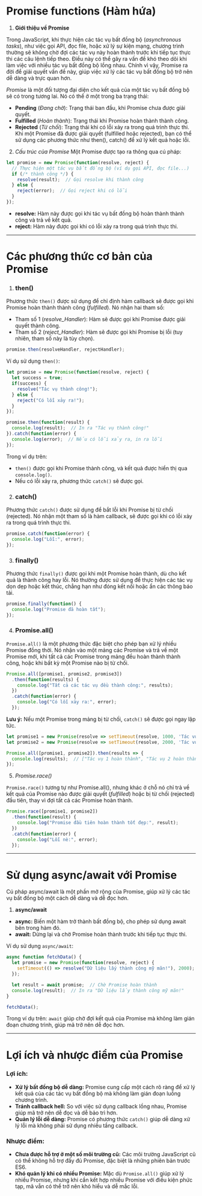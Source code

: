 # Promise functions (Hàm hứa)

1. **Giới thiệu về Promise**

Trong JavaScript, khi thực hiện các tác vụ bất đồng bộ (*asynchronous tasks*), như việc gọi API, đọc file, hoặc xử lý sự kiện mạng, chương trình thường sẽ không chờ đợi các tác vụ này hoàn thành trước khi tiếp tục thực thi các câu lệnh tiếp theo. Điều này có thể gây ra vấn đề khó theo dõi khi làm việc với nhiều tác vụ bất đồng bộ lồng nhau. Chính vì vậy, Promise ra đời để giải quyết vấn đề này, giúp việc xử lý các tác vụ bất đồng bộ trở nên dễ dàng và trực quan hơn.

*Promise* là một đối tượng đại diện cho kết quả của một tác vụ bất đồng bộ sẽ có trong tương lai. Nó có thể ở một trong ba trạng thái:
- **Pending** (*Đang chờ*): Trạng thái ban đầu, khi Promise chưa được giải quyết.
- **Fulfilled** (*Hoàn thành*): Trạng thái khi Promise hoàn thành thành công.
- **Rejected** (*Từ chối*): Trạng thái khi có lỗi xảy ra trong quá trình thực thi.
Khi một Promise đã được giải quyết (fulfilled hoặc rejected), bạn có thể sử dụng các phương thức như then(), catch() để xử lý kết quả hoặc lỗi.

2. *Cấu trúc của Promise*
Một Promise được tạo ra thông qua cú pháp:

``` Javascript
let promise = new Promise(function(resolve, reject) {
  // Thực hiện một tác vụ bất đồng bộ (ví dụ gọi API, đọc file...)
  if (/* thành công */) {
    resolve(result);  // Gọi resolve khi thành công
  } else {
    reject(error);  // Gọi reject khi có lỗi
  }
});
```

- **resolve:** Hàm này được gọi khi tác vụ bất đồng bộ hoàn thành thành công và trả về kết quả.
- **reject:** Hàm này được gọi khi có lỗi xảy ra trong quá trình thực thi.

---

# Các phương thức cơ bản của Promise

1. ### **then()**

Phương thức ```then()``` được sử dụng để chỉ định hàm callback sẽ được gọi khi Promise hoàn thành thành công (*fulfilled*). Nó nhận hai tham số:

- Tham số 1 (*resolve_Handler*): Hàm sẽ được gọi khi Promise được giải quyết thành công.
- Tham số 2 (*reject_Handler*): Hàm sẽ được gọi khi Promise bị lỗi (tuy nhiên, tham số này là tùy chọn).

```Javascript
promise.then(resolveHandler, rejectHandler);
```

Ví dụ sử dụng ```then()```:

``` Javascript
let promise = new Promise(function(resolve, reject) {
  let success = true;
  if(success) {
    resolve("Tác vụ thành công!");
  } else {
    reject("Có lỗi xảy ra!");
  }
});

promise.then(function(result) {
  console.log(result);  // In ra "Tác vụ thành công!"
}).catch(function(error) {
  console.log(error);  // Nếu có lỗi xảy ra, in ra lỗi
});
```

Trong ví dụ trên:
- ```then()``` được gọi khi Promise thành công, và kết quả được hiển thị qua `console.log()`.
- Nếu có lỗi xảy ra, phương thức `catch()` sẽ được gọi.

2. ### **catch()**

Phương thức `catch()` được sử dụng để bắt lỗi khi Promise bị từ chối (rejected). Nó nhận một tham số là hàm callback, sẽ được gọi khi có lỗi xảy ra trong quá trình thực thi.

```Javascript
promise.catch(function(error) {
  console.log("Lỗi:", error);
});
```

3. ### **finally()**

Phương thức `finally()` được gọi khi một Promise hoàn thành, dù cho kết quả là thành công hay lỗi. Nó thường được sử dụng để thực hiện các tác vụ dọn dẹp hoặc kết thúc, chẳng hạn như đóng kết nối hoặc ẩn các thông báo tải.

```Javascript
promise.finally(function() {
  console.log("Promise đã hoàn tất");
});
```

4. ### **Promise.all()**

`Promise.all()` là một phương thức đặc biệt cho phép bạn xử lý nhiều Promise đồng thời. Nó nhận vào một mảng các Promise và trả về một Promise mới, khi tất cả các Promise trong mảng đều hoàn thành thành công, hoặc khi bất kỳ một Promise nào bị từ chối.

```Javascript
Promise.all([promise1, promise2, promise3])
  .then(function(results) {
    console.log("Tất cả các tác vụ đều thành công:", results);
  })
  .catch(function(error) {
    console.log("Có lỗi xảy ra:", error);
  });
```

**Lưu ý:** Nếu một Promise trong mảng bị từ chối, `catch()` sẽ được gọi ngay lập tức.

```javascript
let promise1 = new Promise(resolve => setTimeout(resolve, 1000, 'Tác vụ 1 hoàn thành'));
let promise2 = new Promise(resolve => setTimeout(resolve, 2000, 'Tác vụ 2 hoàn thành'));

Promise.all([promise1, promise2]).then(results => {
  console.log(results);  // ["Tác vụ 1 hoàn thành", "Tác vụ 2 hoàn thành"]
});
```

5. *Promise.race()*

`Promise.race()` tương tự như Promise.all(), nhưng khác ở chỗ nó chỉ trả về kết quả của Promise nào được giải quyết (*fulfilled*) hoặc bị từ chối (rejected) đầu tiên, thay vì đợi tất cả các Promise hoàn thành.

```javascript
Promise.race([promise1, promise2])
  .then(function(result) {
    console.log("Promise đầu tiên hoàn thành tốt đẹp:", result);
  })
  .catch(function(error) {
    console.log("Lỗi nè:", error);
  });
```

---

# Sử dụng async/await với Promise

Cú pháp async/await là một phần mở rộng của Promise, giúp xử lý các tác vụ bất đồng bộ một cách dễ dàng và dễ đọc hơn.

1. **async/await**
- **async:** Biến một hàm trở thành bất đồng bộ, cho phép sử dụng await bên trong hàm đó.
- **await:** Dừng lại và chờ Promise hoàn thành trước khi tiếp tục thực thi.

Ví dụ sử dụng `async/await`:

```javascript
async function fetchData() {
  let promise = new Promise(function(resolve, reject) {
    setTimeout(() => resolve("Dữ liệu lấy thành công mỹ mãn!"), 2000);
  });

  let result = await promise;  // Chờ Promise hoàn thành
  console.log(result);  // In ra "Dữ liệu lấy thành công mỹ mãn!"
}

fetchData();
```

Trong ví dụ trên: `await` giúp chờ đợi kết quả của Promise mà không làm gián đoạn chương trình, giúp mã trở nên dễ đọc hơn.

---

# Lợi ích và nhược điểm của Promise
### **Lợi ích:**

- **Xử lý bất đồng bộ dễ dàng:** Promise cung cấp một cách rõ ràng để xử lý kết quả của các tác vụ bất đồng bộ mà không làm gián đoạn luồng chương trình.
- **Tránh callback hell:** So với việc sử dụng callback lồng nhau, Promise giúp mã trở nên dễ đọc và dễ bảo trì hơn.
- **Quản lý lỗi dễ dàng:** Promise có phương thức `catch()` giúp dễ dàng xử lý lỗi mà không phải sử dụng nhiều tầng callback.
### **Nhược điểm:**

- **Chưa được hỗ trợ ở một số môi trường cũ:** Các môi trường JavaScript cũ có thể không hỗ trợ đầy đủ Promise, đặc biệt là những phiên bản trước ES6.
- **Khó quản lý khi có nhiều Promise:** Mặc dù `Promise.all()` giúp xử lý nhiều Promise, nhưng khi cần kết hợp nhiều Promise với điều kiện phức tạp, mã vẫn có thể trở nên khó hiểu và dễ mắc lỗi.
